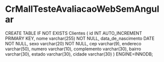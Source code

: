 # CrMallTesteAvaliacaoWebSemAngular

CREATE TABLE IF NOT EXISTS Clientes (
    id INT AUTO_INCREMENT PRIMARY KEY,
    nome varchar(255) NOT NULL,
    data_de_nascimento DATE NOT NULL,
    sexo varchar(20) NOT NULL,
    cep varchar(9),
    endereco varchar(50),
    numero varchar(10),
    complemento varchar(30),
    bairro varchar(30),
    estado varchar(30),
    cidade varchar(30)
)  ENGINE=INNODB;
